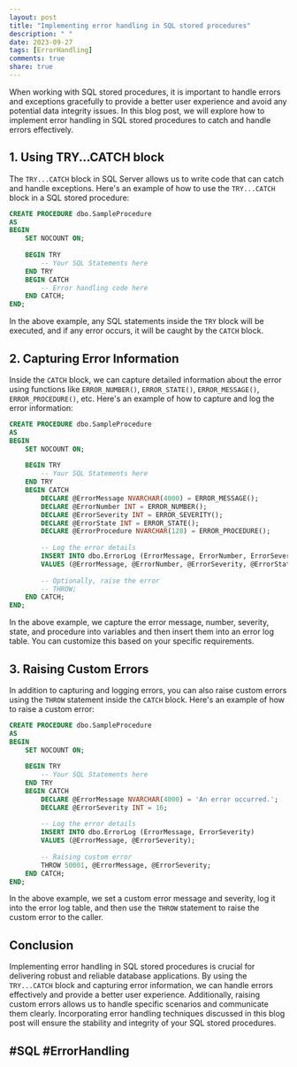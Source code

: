 ```yaml
---
layout: post
title: "Implementing error handling in SQL stored procedures"
description: " "
date: 2023-09-27
tags: [ErrorHandling]
comments: true
share: true
---
```


When working with SQL stored procedures, it is important to handle errors and exceptions gracefully to provide a better user experience and avoid any potential data integrity issues. In this blog post, we will explore how to implement error handling in SQL stored procedures to catch and handle errors effectively.

## 1. Using TRY...CATCH block

The `TRY...CATCH` block in SQL Server allows us to write code that can catch and handle exceptions. Here's an example of how to use the `TRY...CATCH` block in a SQL stored procedure:

```sql
CREATE PROCEDURE dbo.SampleProcedure
AS
BEGIN
    SET NOCOUNT ON;
    
    BEGIN TRY
        -- Your SQL Statements here
    END TRY
    BEGIN CATCH
        -- Error handling code here
    END CATCH;
END;
```

In the above example, any SQL statements inside the `TRY` block will be executed, and if any error occurs, it will be caught by the `CATCH` block.

## 2. Capturing Error Information

Inside the `CATCH` block, we can capture detailed information about the error using functions like `ERROR_NUMBER()`, `ERROR_STATE()`, `ERROR_MESSAGE()`, `ERROR_PROCEDURE()`, etc. Here's an example of how to capture and log the error information:

```sql
CREATE PROCEDURE dbo.SampleProcedure
AS
BEGIN
    SET NOCOUNT ON;
    
    BEGIN TRY
        -- Your SQL Statements here
    END TRY
    BEGIN CATCH
        DECLARE @ErrorMessage NVARCHAR(4000) = ERROR_MESSAGE();
        DECLARE @ErrorNumber INT = ERROR_NUMBER();
        DECLARE @ErrorSeverity INT = ERROR_SEVERITY();
        DECLARE @ErrorState INT = ERROR_STATE();
        DECLARE @ErrorProcedure NVARCHAR(128) = ERROR_PROCEDURE();
        
        -- Log the error details
        INSERT INTO dbo.ErrorLog (ErrorMessage, ErrorNumber, ErrorSeverity, ErrorState, ErrorProcedure)
        VALUES (@ErrorMessage, @ErrorNumber, @ErrorSeverity, @ErrorState, @ErrorProcedure);
        
        -- Optionally, raise the error
        -- THROW;
    END CATCH;
END;
```

In the above example, we capture the error message, number, severity, state, and procedure into variables and then insert them into an error log table. You can customize this based on your specific requirements.

## 3. Raising Custom Errors

In addition to capturing and logging errors, you can also raise custom errors using the `THROW` statement inside the `CATCH` block. Here's an example of how to raise a custom error:

```sql
CREATE PROCEDURE dbo.SampleProcedure
AS
BEGIN
    SET NOCOUNT ON;
    
    BEGIN TRY
        -- Your SQL Statements here
    END TRY
    BEGIN CATCH
        DECLARE @ErrorMessage NVARCHAR(4000) = 'An error occurred.';
        DECLARE @ErrorSeverity INT = 16;
        
        -- Log the error details
        INSERT INTO dbo.ErrorLog (ErrorMessage, ErrorSeverity)
        VALUES (@ErrorMessage, @ErrorSeverity);
        
        -- Raising custom error
        THROW 50001, @ErrorMessage, @ErrorSeverity;
    END CATCH;
END;
```

In the above example, we set a custom error message and severity, log it into the error log table, and then use the `THROW` statement to raise the custom error to the caller.

## Conclusion

Implementing error handling in SQL stored procedures is crucial for delivering robust and reliable database applications. By using the `TRY...CATCH` block and capturing error information, we can handle errors effectively and provide a better user experience. Additionally, raising custom errors allows us to handle specific scenarios and communicate them clearly. Incorporating error handling techniques discussed in this blog post will ensure the stability and integrity of your SQL stored procedures.

## #SQL #ErrorHandling